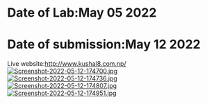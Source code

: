 # Date of Lab:May 05 2022
# Date of submission:May 12 2022
Live website:http://www.kushal8.com.np/
[![Screenshot-2022-05-12-174700.jpg](https://i.postimg.cc/YCqnq0h7/Screenshot-2022-05-12-174700.jpg)](https://postimg.cc/WhC652GY)
[![Screenshot-2022-05-12-174736.jpg](https://i.postimg.cc/d3j6JcFD/Screenshot-2022-05-12-174736.jpg)](https://postimg.cc/64TnhSyN)
[![Screenshot-2022-05-12-174807.jpg](https://i.postimg.cc/kMvv69rg/Screenshot-2022-05-12-174807.jpg)](https://postimg.cc/grrZQCkC)
[![Screenshot-2022-05-12-174951.jpg](https://i.postimg.cc/8z26Xn8Y/Screenshot-2022-05-12-174951.jpg)](https://postimg.cc/FYxz7pHb)
